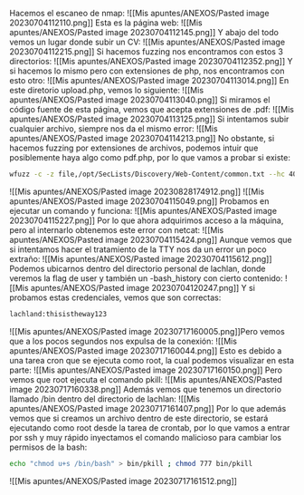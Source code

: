 Hacemos el escaneo de nmap:
![[Mis apuntes/ANEXOS/Pasted image 20230704112110.png]]
Esta es la página web:
![[Mis apuntes/ANEXOS/Pasted image 20230704112145.png]]
Y abajo del todo vemos un lugar donde subir un CV:
![[Mis apuntes/ANEXOS/Pasted image 20230704112215.png]]
Si hacemos fuzzing nos encontramos con estos 3 directorios:
![[Mis apuntes/ANEXOS/Pasted image 20230704112352.png]]
Y si hacemos lo mismo pero con extensiones de php, nos encontramos con esto otro:
![[Mis apuntes/ANEXOS/Pasted image 20230704113014.png]]
En este diretorio upload.php, vemos lo siguiente:
![[Mis apuntes/ANEXOS/Pasted image 20230704113040.png]]
Si miramos el código fuente de esta página, vemos que acepta extensiones de .pdf:
![[Mis apuntes/ANEXOS/Pasted image 20230704113125.png]]
Si intentamos subir cualquier archivo, siempre nos da el mismo error:
![[Mis apuntes/ANEXOS/Pasted image 20230704114213.png]]
No obstante, si hacemos fuzzing por extensiones de archivos, podemos intuir que posiblemente haya algo como pdf.php, por lo que vamos a probar si existe:
```bash
wfuzz -c -z file,/opt/SecLists/Discovery/Web-Content/common.txt --hc 404,403 http://10.10.212.207/cvs/FUZZ.pdf.php
```
![[Mis apuntes/ANEXOS/Pasted image 20230828174912.png]]
![[Mis apuntes/ANEXOS/Pasted image 20230704115049.png]]
Probamos en ejecutar un comando y funciona:
![[Mis apuntes/ANEXOS/Pasted image 20230704115227.png]]
Por lo que ahora adquirimos acceso a la máquina, pero al internarlo obtenemos este error con netcat:
![[Mis apuntes/ANEXOS/Pasted image 20230704115424.png]]
Aunque vemos que si intentamos hacer el tratamiento de la TTY nos da un error un poco extraño:
![[Mis apuntes/ANEXOS/Pasted image 20230704115612.png]]
Podemos ubicarnos dentro del directorio personal de lachlan, donde veremos la flag de user y también un -bash_history con cierto contenido:
![[Mis apuntes/ANEXOS/Pasted image 20230704120247.png]]
Y si probamos estas credenciales, vemos que son correctas:
```bash
lachland:thisistheway123
```
![[Mis apuntes/ANEXOS/Pasted image 20230717160005.png]]Pero vemos que a los pocos segundos nos expulsa de la conexión:
![[Mis apuntes/ANEXOS/Pasted image 20230717160044.png]]
Esto es debido a una tarea cron que se ejecuta como root, la cual podemos visualizar en esta parte:
![[Mis apuntes/ANEXOS/Pasted image 20230717160150.png]]
Pero vemos que root ejecuta el comando pkill:
![[Mis apuntes/ANEXOS/Pasted image 20230717160338.png]]
Además vemos que tenemos un directorio llamado /bin dentro del directorio de lachlan:
![[Mis apuntes/ANEXOS/Pasted image 20230717161407.png]]
Por lo que además vemos que si creamos un archivo dentro de este directorio, se estará ejecutando como root desde la tarea de crontab, por lo que vamos a entrar por ssh y muy rápido inyectamos el comando malicioso para cambiar los permisos de la bash:
```bash
echo "chmod u+s /bin/bash" > bin/pkill ; chmod 777 bin/pkill
```
![[Mis apuntes/ANEXOS/Pasted image 20230717161512.png]]
